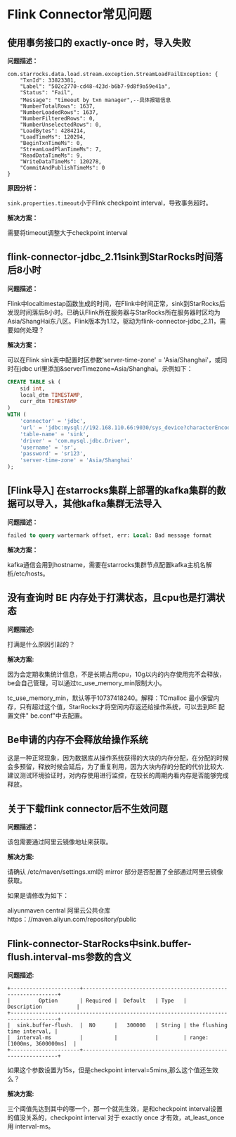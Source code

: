 # Flink Connector常见问题

## 使用事务接口的 exactly-once 时，导入失败

**问题描述：**

```
com.starrocks.data.load.stream.exception.StreamLoadFailException: {
    "TxnId": 33823381,
    "Label": "502c2770-cd48-423d-b6b7-9d8f9a59e41a",
    "Status": "Fail",
    "Message": "timeout by txn manager",--具体报错信息
    "NumberTotalRows": 1637,
    "NumberLoadedRows": 1637,
    "NumberFilteredRows": 0,
    "NumberUnselectedRows": 0,
    "LoadBytes": 4284214,
    "LoadTimeMs": 120294,
    "BeginTxnTimeMs": 0,
    "StreamLoadPlanTimeMs": 7,
    "ReadDataTimeMs": 9,
    "WriteDataTimeMs": 120278,
    "CommitAndPublishTimeMs": 0
}
```

**原因分析：**

`sink.properties.timeout`小于Flink checkpoint interval，导致事务超时。

**解决方案：**

需要将timeout调整大于checkpoint interval


## flink-connector-jdbc_2.11sink到StarRocks时间落后8小时

**问题描述：**

Flink中localtimestap函数生成的时间，在Flink中时间正常，sink到StarRocks后发现时间落后8小时。已确认Flink所在服务器与StarRocks所在服务器时区均为Asia/ShangHai东八区。Flink版本为1.12，驱动为flink-connector-jdbc_2.11，需要如何处理？

**解决方案：**

可以在Flink sink表中配置时区参数'server-time-zone' = 'Asia/Shanghai'，或同时在jdbc url里添加&serverTimezone=Asia/Shanghai。示例如下：

```sql
CREATE TABLE sk (
    sid int,
    local_dtm TIMESTAMP,
    curr_dtm TIMESTAMP
)
WITH (
    'connector' = 'jdbc',
    'url' = 'jdbc:mysql://192.168.110.66:9030/sys_device?characterEncoding=utf-8&serverTimezone=Asia/Shanghai',
    'table-name' = 'sink',
    'driver' = 'com.mysql.jdbc.Driver',
    'username' = 'sr',
    'password' = 'sr123',
    'server-time-zone' = 'Asia/Shanghai'
);
```

## [Flink导入] 在starrocks集群上部署的kafka集群的数据可以导入，其他kafka集群无法导入

**问题描述：**

```SQL
failed to query wartermark offset, err: Local: Bad message format
```

**解决方案：**

kafka通信会用到hostname，需要在starrocks集群节点配置kafka主机名解析/etc/hosts。

## 没有查询时 BE 内存处于打满状态，且cpu也是打满状态

**问题描述:**

打满是什么原因引起的？

**解决方案:**

因为会定期收集统计信息，不是长期占用cpu，10g以内的内存使用完不会释放，be会自己管理，可以通过tc_use_memory_min限制大小。

tc_use_memory_min，默认等于10737418240。解释：TCmalloc 最小保留内存，只有超过这个值，StarRocks才将空闲内存返还给操作系统，可以去到BE 配置文件" be.conf"中去配置。

## Be申请的内存不会释放给操作系统

这是一种正常现象，因为数据库从操作系统获得的大块的内存分配，在分配的时候会多预留，释放时候会延后，为了重复利用，因为大块内存的分配的代价比较大. 建议测试环境验证时，对内存使用进行监控，在较长的周期内看内存是否能够完成释放。

## 关于下载flink connector后不生效问题

**问题描述：**

该包需要通过阿里云镜像地址来获取。

**解决方案:**

请确认 /etc/maven/settings.xml的 mirror 部分是否配置了全部通过阿里云镜像获取。

 如果是请修改为如下：

 <mirror>
    <id>aliyunmaven </id>
    <mirrorf>central</mirrorf>
    <name>阿里云公共仓库</name>
    <url>https：//maven.aliyun.com/repository/public</url>
</mirror>

## Flink-connector-StarRocks中sink.buffer-flush.interval-ms参数的含义

**问题描述:**

```plain text
+----------------------+--------------------------------------------------------------+
|         Option       | Required |  Default   | Type   |       Description           |
+-------------------------------------------------------------------------------------+
|  sink.buffer-flush.  |  NO      |   300000   | String | the flushing time interval, |
|  interval-ms         |          |            |        | range: [1000ms, 3600000ms]  |
+----------------------+--------------------------------------------------------------+
```

如果这个参数设置为15s，但是checkpoint interval=5mins,那么这个值还生效么？

**解决方案:**

三个阈值先达到其中的哪一个，那一个就先生效，是和checkpoint interval设置的值没关系的，checkpoint interval 对于 exactly once 才有效，at_least_once 用 interval-ms。
